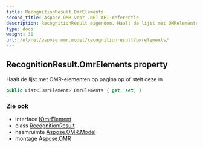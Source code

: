 ```yaml
---
title: RecognitionResult.OmrElements
second_title: Aspose.OMR voor .NET API-referentie
description: RecognitionResult eigendom. Haalt de lijst met OMRelementen op pagina op of stelt deze in
type: docs
weight: 30
url: /nl/net/aspose.omr.model/recognitionresult/omrelements/
---
```

## RecognitionResult.OmrElements property

Haalt de lijst met OMR-elementen op pagina op of stelt deze in

```csharp
public List<IOmrElement> OmrElements { get; set; }
```

### Zie ook

* interface [IOmrElement](../../iomrelement/)
* class [RecognitionResult](../)
* naamruimte [Aspose.OMR.Model](../../recognitionresult/)
* montage [Aspose.OMR](../../../)


